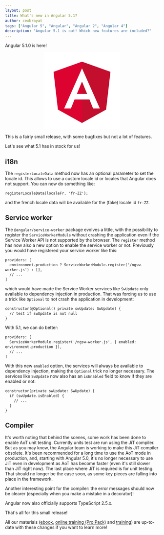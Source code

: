 ```yaml
---
layout: post
title: What's new in Angular 5.1?
author: cexbrayat
tags: ["Angular 5", "Angular", "Angular 2", "Angular 4"]
description: "Angular 5.1 is out! Which new features are included?"
---
```


Angular 5.1.0 is here!

<p style="text-align: center;">
  <a href="https://github.com/angular/angular/blob/master/CHANGELOG.md#510-2017-12-06">
    <img class="img-rounded img-responsive" style="max-width: 100%" src="/assets/images/angular.png" alt="Angular logo" />
  </a>
</p>

This is a fairly small release, with some bugfixes but not a lot of features.

Let's see what 5.1 has in stock for us!

## i18n

The `registerLocaleData` method now has an optional parameter to set the locale id.
This allows to use a custom locale id or locales that Angular does not support.
You can now do something like:

    registerLocaleData(localeFr, 'fr-ZZ');

and the french locale data will be available for the (fake) locale id `fr-ZZ`.

## Service worker

The `@angular/service-worker` package evolves a little,
with the possibility to register the `ServiceWorkerModule` without crashing the application
even if the Service Worker API is not supported by the browser.
The `register` method has now also a new option to enable the service worker or not.
Previously you would have registered your service worker like this:

    providers: [
      environment.production ? ServiceWorkerModule.register('/ngsw-worker.js') : [],
      // ...
    ]

which would have made the Service Worker services like `SwUpdate` only available to dependency injection in production.
That was forcing us to use a trick like `Optional` to not crash the application in development:

    constructor(@Optional() private swUpdate: SwUpdate) {
      // test if swUpdate is not null
    }

With 5.1, we can do better:

    providers: [
      ServiceWorkerModule.register('/ngsw-worker.js', { enabled: environment.production }),
      // ...
    ]

With this new `enabled` option, the services will always be available to dependency injection,
making the `Optional` trick no longer necessary.
The services like `SwUpdate` now also has an `isEnabled` field to know if they are enabled or not:

    constructor(private swUpdate: SwUpdate) {
      if (swUpdate.isEnabled) {
        // ...
      }
    }

## Compiler

It's worth noting that behind the scenes, some work has been done to enable AoT unit testing.
Currently units test are run using the JiT compiler.
But as you may know, the Angular team is working to make this JiT compiler obsolete.
It's been recommended for a long time to use the AoT mode in production,
and, starting with Angular&nbsp;5.0, it's no longer necessary to use JiT even in development
as AoT has become faster (even it's still slower than JiT right now).
The last place where JiT is required is for unit testing.
That should no longer be the case soon, as some key pieces are falling into place in the framework.

Another interesting point for the compiler: the error messages should now be clearer
(especially when you make a mistake in a decorator)!

Angular now also officially supports TypeScript 2.5.x.

That's all for this small release!

All our materials ([ebook](https://books.ninja-squad.com/angular), [online training (Pro Pack)](https://angular-exercises.ninja-squad.com/) and [training](https://ninja-squad.com/training/angular)) are up-to-date with these changes if you want to learn more!
